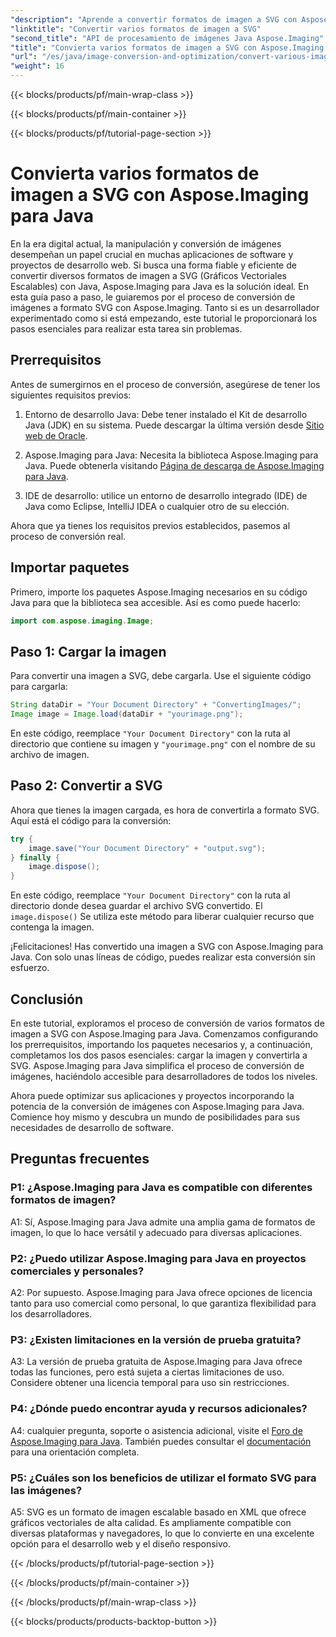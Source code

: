 ```yaml
---
"description": "Aprende a convertir formatos de imagen a SVG con Aspose.Imaging para Java. Una guía paso a paso para desarrolladores."
"linktitle": "Convertir varios formatos de imagen a SVG"
"second_title": "API de procesamiento de imágenes Java Aspose.Imaging"
"title": "Convierta varios formatos de imagen a SVG con Aspose.Imaging para Java"
"url": "/es/java/image-conversion-and-optimization/convert-various-image-formats-to-svg/"
"weight": 16
---
```


{{< blocks/products/pf/main-wrap-class >}}

{{< blocks/products/pf/main-container >}}

{{< blocks/products/pf/tutorial-page-section >}}

# Convierta varios formatos de imagen a SVG con Aspose.Imaging para Java

En la era digital actual, la manipulación y conversión de imágenes desempeñan un papel crucial en muchas aplicaciones de software y proyectos de desarrollo web. Si busca una forma fiable y eficiente de convertir diversos formatos de imagen a SVG (Gráficos Vectoriales Escalables) con Java, Aspose.Imaging para Java es la solución ideal. En esta guía paso a paso, le guiaremos por el proceso de conversión de imágenes a formato SVG con Aspose.Imaging. Tanto si es un desarrollador experimentado como si está empezando, este tutorial le proporcionará los pasos esenciales para realizar esta tarea sin problemas.

## Prerrequisitos

Antes de sumergirnos en el proceso de conversión, asegúrese de tener los siguientes requisitos previos:

1. Entorno de desarrollo Java: Debe tener instalado el Kit de desarrollo Java (JDK) en su sistema. Puede descargar la última versión desde [Sitio web de Oracle](https://www.oracle.com/java/technologies/javase-downloads).

2. Aspose.Imaging para Java: Necesita la biblioteca Aspose.Imaging para Java. Puede obtenerla visitando [Página de descarga de Aspose.Imaging para Java](https://releases.aspose.com/imaging/java/).

3. IDE de desarrollo: utilice un entorno de desarrollo integrado (IDE) de Java como Eclipse, IntelliJ IDEA o cualquier otro de su elección.

Ahora que ya tienes los requisitos previos establecidos, pasemos al proceso de conversión real.

## Importar paquetes

Primero, importe los paquetes Aspose.Imaging necesarios en su código Java para que la biblioteca sea accesible. Así es como puede hacerlo:

```java
import com.aspose.imaging.Image;
```

## Paso 1: Cargar la imagen

Para convertir una imagen a SVG, debe cargarla. Use el siguiente código para cargarla:

```java
String dataDir = "Your Document Directory" + "ConvertingImages/";
Image image = Image.load(dataDir + "yourimage.png");
```

En este código, reemplace `"Your Document Directory"` con la ruta al directorio que contiene su imagen y `"yourimage.png"` con el nombre de su archivo de imagen.

## Paso 2: Convertir a SVG

Ahora que tienes la imagen cargada, es hora de convertirla a formato SVG. Aquí está el código para la conversión:

```java
try {
    image.save("Your Document Directory" + "output.svg");
} finally {
    image.dispose();
}
```

En este código, reemplace `"Your Document Directory"` con la ruta al directorio donde desea guardar el archivo SVG convertido. El `image.dispose()` Se utiliza este método para liberar cualquier recurso que contenga la imagen.

¡Felicitaciones! Has convertido una imagen a SVG con Aspose.Imaging para Java. Con solo unas líneas de código, puedes realizar esta conversión sin esfuerzo.

## Conclusión

En este tutorial, exploramos el proceso de conversión de varios formatos de imagen a SVG con Aspose.Imaging para Java. Comenzamos configurando los prerrequisitos, importando los paquetes necesarios y, a continuación, completamos los dos pasos esenciales: cargar la imagen y convertirla a SVG. Aspose.Imaging para Java simplifica el proceso de conversión de imágenes, haciéndolo accesible para desarrolladores de todos los niveles.

Ahora puede optimizar sus aplicaciones y proyectos incorporando la potencia de la conversión de imágenes con Aspose.Imaging para Java. Comience hoy mismo y descubra un mundo de posibilidades para sus necesidades de desarrollo de software.

## Preguntas frecuentes

### P1: ¿Aspose.Imaging para Java es compatible con diferentes formatos de imagen?

A1: Sí, Aspose.Imaging para Java admite una amplia gama de formatos de imagen, lo que lo hace versátil y adecuado para diversas aplicaciones.

### P2: ¿Puedo utilizar Aspose.Imaging para Java en proyectos comerciales y personales?

A2: Por supuesto. Aspose.Imaging para Java ofrece opciones de licencia tanto para uso comercial como personal, lo que garantiza flexibilidad para los desarrolladores.

### P3: ¿Existen limitaciones en la versión de prueba gratuita?

A3: La versión de prueba gratuita de Aspose.Imaging para Java ofrece todas las funciones, pero está sujeta a ciertas limitaciones de uso. Considere obtener una licencia temporal para uso sin restricciones.

### P4: ¿Dónde puedo encontrar ayuda y recursos adicionales?

A4: cualquier pregunta, soporte o asistencia adicional, visite el [Foro de Aspose.Imaging para Java](https://forum.aspose.com/). También puedes consultar el [documentación](https://reference.aspose.com/imaging/java/) para una orientación completa.

### P5: ¿Cuáles son los beneficios de utilizar el formato SVG para las imágenes?

A5: SVG es un formato de imagen escalable basado en XML que ofrece gráficos vectoriales de alta calidad. Es ampliamente compatible con diversas plataformas y navegadores, lo que lo convierte en una excelente opción para el desarrollo web y el diseño responsivo.

{{< /blocks/products/pf/tutorial-page-section >}}

{{< /blocks/products/pf/main-container >}}

{{< /blocks/products/pf/main-wrap-class >}}

{{< blocks/products/products-backtop-button >}}